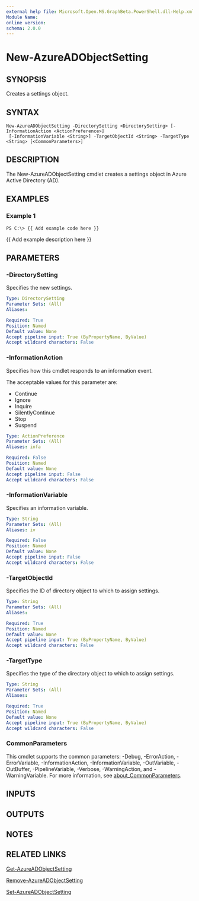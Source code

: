 ```yaml
---
external help file: Microsoft.Open.MS.GraphBeta.PowerShell.dll-Help.xml
Module Name:
online version:
schema: 2.0.0
---
```


# New-AzureADObjectSetting

## SYNOPSIS
Creates a settings object.

## SYNTAX

```
New-AzureADObjectSetting -DirectorySetting <DirectorySetting> [-InformationAction <ActionPreference>]
 [-InformationVariable <String>] -TargetObjectId <String> -TargetType <String> [<CommonParameters>]
```

## DESCRIPTION
The New-AzureADObjectSetting cmdlet creates a settings object in Azure Active Directory (AD).

## EXAMPLES

### Example 1
```
PS C:\> {{ Add example code here }}
```

{{ Add example description here }}

## PARAMETERS

### -DirectorySetting
Specifies the new settings.

```yaml
Type: DirectorySetting
Parameter Sets: (All)
Aliases:

Required: True
Position: Named
Default value: None
Accept pipeline input: True (ByPropertyName, ByValue)
Accept wildcard characters: False
```

### -InformationAction
Specifies how this cmdlet responds to an information event.

The acceptable values for this parameter are:

- Continue
- Ignore
- Inquire
- SilentlyContinue
- Stop
- Suspend

```yaml
Type: ActionPreference
Parameter Sets: (All)
Aliases: infa

Required: False
Position: Named
Default value: None
Accept pipeline input: False
Accept wildcard characters: False
```

### -InformationVariable
Specifies an information variable.

```yaml
Type: String
Parameter Sets: (All)
Aliases: iv

Required: False
Position: Named
Default value: None
Accept pipeline input: False
Accept wildcard characters: False
```

### -TargetObjectId
Specifies the ID of directory object to which to assign settings.

```yaml
Type: String
Parameter Sets: (All)
Aliases:

Required: True
Position: Named
Default value: None
Accept pipeline input: True (ByPropertyName, ByValue)
Accept wildcard characters: False
```

### -TargetType
Specifies the type of the directory object to which to assign settings.

```yaml
Type: String
Parameter Sets: (All)
Aliases:

Required: True
Position: Named
Default value: None
Accept pipeline input: True (ByPropertyName, ByValue)
Accept wildcard characters: False
```

### CommonParameters
This cmdlet supports the common parameters: -Debug, -ErrorAction, -ErrorVariable, -InformationAction, -InformationVariable, -OutVariable, -OutBuffer, -PipelineVariable, -Verbose, -WarningAction, and -WarningVariable. For more information, see [about_CommonParameters](http://go.microsoft.com/fwlink/?LinkID=113216).

## INPUTS

## OUTPUTS

## NOTES

## RELATED LINKS

[Get-AzureADObjectSetting]()

[Remove-AzureADObjectSetting]()

[Set-AzureADObjectSetting]()

